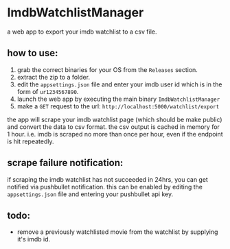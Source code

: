 # ImdbWatchlistManager
a web app to export your imdb watchlist to a csv file.

## how to use:

1. grab the correct binaries for your OS from the `Releases` section.
2. extract the zip to a folder.
3. edit the `appsettings.json` file and enter your imdb user id which is in the form of `ur1234567890`.
4. launch the web app by executing the main binary `ImdbWatchlistManager`
5. make a `GET` request to the url: `http://localhost:5000/watchlist/export`

the app will scrape your imdb watchlist page (which should be make public) and convert the data to csv format. 
the csv output is cached in memory for 1 hour. i.e. imdb is scraped no more than once per hour, even if the endpoint is hit repeatedly.

## scrape failure notification:

if scraping the imdb watchlist has not succeeded in 24hrs, you can get notified via pushbullet notification.
this can be enabled by editing the `appsettings.json` file and entering your pushbullet api key.

## todo:

- remove a previously watchlisted movie from the watchlist by supplying it's imdb id.